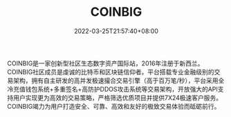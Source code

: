 ﻿---
weight: 
title: "COINBIG"
description: "COINBIG是一家创新型社区生态数字资产国际站，2016年注册于新西兰。"
date: 2022-03-25T21:57:40+08:00
lastmod: 2022-03-25T16:45:40+08:00
draft: false
authors: ["Metabd"]
featuredImage: "coinbig.webp"
link: ""
tags: ["交易所","COINBIG"]
categories: ["navigation"]
navigation: ["交易所"]
lightgallery: true
toc: true
pinned: false
recommend: false
recommend1: false
---
COINBIG是一家创新型社区生态数字资产国际站，2016年注册于新西兰。COINBIG社区成员是虔诚的比特币和区块链信仰者。平台搭载专业金融级别的交易架构，拥有自主研发的高并发极速撮合交易引擎（高于百万笔/秒），平台采用全冷充值钱包系统+多重签名+高防护DDOS攻击系统等交易架构，开放强大的API支持用户实现更为高效的交易策略，严格筛选优质项目并提供7X24极速客户服务。COINBIG竭力为用户打造安全、可靠、高效和友好的极致交易体验而砥砺前行。
